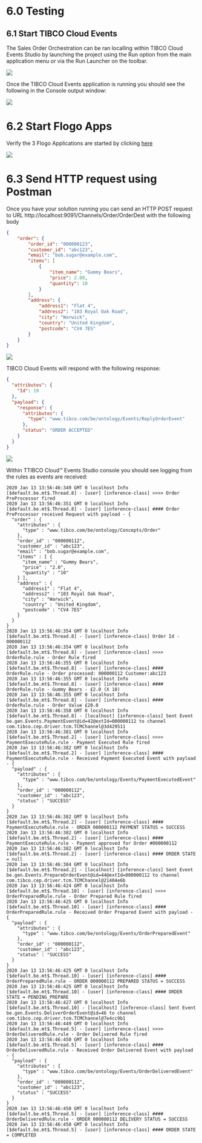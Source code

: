 # 6.0 Testing

## 6.1 Start TIBCO Cloud Events

The Sales Order Orchestration can be ran localling within TIBCO Cloud Events Studio by launching the project using the Run option from the main application menu or via the Run Launcher on the toolbar.

![](images/005/StartTCE.png)

Once the TIBCO Cloud Events application is running you should see the following in the Console output window:

![](images/005/TCEConsoleStarted.png)


# 6.2 Start Flogo Apps

Verify the 3 Flogo Applications are started by clicking [here](https://eu.integration.cloud.tibco.com/applications)

![](images/005/FlogoAppsRunning.png)


# 6.3 Send HTTP request using Postman

Once you have your solution running you can send an HTTP POST request to URL http://localhost:9091/Channels/Order/OrderDest with the following body

```json
{
    "order": {
        "order_id": "000000123",
        "customer_id": "abc123",
        "email": "bob.sugar@example.com",
        "items": [
            {
                "item_name": "Gummy Bears",
                "price": 2.00,
                "quantity": 10
            }
        ],
        "address": {
            "address1": "Flat 4",
            "address2": "103 Royal Oak Road",
            "city": "Warwick",
            "country": "United Kingdom",
            "postcode": "CV4 7ES"
        }
    }
}
```

![](images/005/Postman.png)

TIBCO Cloud Events will respond with the following response:

```json
{
  "attributes": {
    "Id": 19
  },
  "payload": {
    "response": {
      "attributes": {
        "type": "www.tibco.com/be/ontology/Events/ReplyOrderEvent"
      },
      "status": "ORDER ACCEPTED"
    }
  }
}
```

![](images/005/PostmanResult.png)

Within TTIBCO Cloud™ Events Studio console you should see logging from the rules as events are received:

```code
2020 Jan 13 13:56:46:349 GMT 0 localhost Info [$default.be.mt$.Thread.8] - [user] [inference-class] >>>> Order PreProcessor fired
2020 Jan 13 13:56:46:351 GMT 0 localhost Info [$default.be.mt$.Thread.8] - [user] [inference-class] #### Order PreProcessor received Request with payload - {
  "order" : {
    "attributes" : {
      "type" : "www.tibco.com/be/ontology/Concepts/Order"
    },
    "order_id" : "000000112",
    "customer_id" : "abc123",
    "email" : "bob.sugar@example.com",
    "items" : [ {
      "item_name" : "Gummy Bears",
      "price" : "2.0",
      "quantity" : "10"
    } ],
    "address" : {
      "address1" : "Flat 4",
      "address2" : "103 Royal Oak Road",
      "city" : "Warwick",
      "country" : "United Kingdom",
      "postcode" : "CV4 7ES"
    }
  }
}
2020 Jan 13 13:56:46:354 GMT 0 localhost Info [$default.be.mt$.Thread.8] - [user] [inference-class] Order Id - 000000112
2020 Jan 13 13:56:46:354 GMT 0 localhost Info [$default.be.mt$.Thread.8] - [user] [inference-class] >>>> OrderRule.rule - Order Rule fired
2020 Jan 13 13:56:46:355 GMT 0 localhost Info [$default.be.mt$.Thread.8] - [user] [inference-class] #### OrderRule.rule - Order processed: 000000112 Customer:abc123
2020 Jan 13 13:56:46:355 GMT 0 localhost Info [$default.be.mt$.Thread.8] - [user] [inference-class] #### OrderRule.rule - Gummy Bears - £2.0 (X 10)
2020 Jan 13 13:56:46:355 GMT 0 localhost Info [$default.be.mt$.Thread.8] - [user] [inference-class] #### OrderRule.rule - Order Value £20.0
2020 Jan 13 13:56:46:358 GMT 0 localhost Info [$default.be.mt$.Thread.8] - [localhost] [inference-class] Sent Event be.gen.Events.PaymentEvent@id=42@extId=000000112 to channel com.tibco.cep.driver.tcm.TCMChannel@3d429511
2020 Jan 13 13:56:46:381 GMT 0 localhost Info [$default.be.mt$.Thread.2] - [user] [inference-class] >>>> PaymentExecuteRule.rule - Payment Executed Rule fired
2020 Jan 13 13:56:46:382 GMT 0 localhost Info [$default.be.mt$.Thread.2] - [user] [inference-class] #### PaymentExecuteRule.rule - Received Payment Executed Event with payload - {
  "payload" : {
    "attributes" : {
      "type" : "www.tibco.com/be/ontology/Events/PaymentExecutedEvent"
    },
    "order_id" : "000000112",
    "customer_id" : "abc123",
    "status" : "SUCCESS"
  }
}
2020 Jan 13 13:56:46:382 GMT 0 localhost Info [$default.be.mt$.Thread.2] - [user] [inference-class] #### PaymentExecuteRule.rule - ORDER 000000112 PAYMENT STATUS = SUCCESS
2020 Jan 13 13:56:46:382 GMT 0 localhost Info [$default.be.mt$.Thread.2] - [user] [inference-class] #### PaymentExecuteRule.rule - Payment approved for Order #000000112
2020 Jan 13 13:56:46:382 GMT 0 localhost Info [$default.be.mt$.Thread.2] - [user] [inference-class] #### ORDER STATE = null
2020 Jan 13 13:56:46:384 GMT 0 localhost Info [$default.be.mt$.Thread.2] - [localhost] [inference-class] Sent Event be.gen.Events.PrepareOrderEvent@id=44@extId=000000112 to channel com.tibco.cep.driver.tcm.TCMChannel@21404e6b
2020 Jan 13 13:56:46:424 GMT 0 localhost Info [$default.be.mt$.Thread.10] - [user] [inference-class] >>>> OrderPreparedRule.rule - Order Prepared Rule fired
2020 Jan 13 13:56:46:425 GMT 0 localhost Info [$default.be.mt$.Thread.10] - [user] [inference-class] #### OrderPreparedRule.rule - Received Order Prepared Event with payload - {
  "payload" : {
    "attributes" : {
      "type" : "www.tibco.com/be/ontology/Events/OrderPreparedEvent"
    },
    "order_id" : "000000112",
    "customer_id" : "abc123",
    "status" : "SUCCESS"
  }
}
2020 Jan 13 13:56:46:425 GMT 0 localhost Info [$default.be.mt$.Thread.10] - [user] [inference-class] #### OrderPreparedRule.rule - ORDER 000000112 PREPARED STATUS = SUCCESS
2020 Jan 13 13:56:46:425 GMT 0 localhost Info [$default.be.mt$.Thread.10] - [user] [inference-class] #### ORDER STATE = PENDING_PREPARE
2020 Jan 13 13:56:46:427 GMT 0 localhost Info [$default.be.mt$.Thread.10] - [localhost] [inference-class] Sent Event be.gen.Events.DeliverOrderEvent@id=46 to channel com.tibco.cep.driver.tcm.TCMChannel@7e4cc9b1
2020 Jan 13 13:56:46:449 GMT 0 localhost Info [$default.be.mt$.Thread.5] - [user] [inference-class] >>>> OrderDeliveredRule.rule - Order Delivered Rule fired
2020 Jan 13 13:56:46:450 GMT 0 localhost Info [$default.be.mt$.Thread.5] - [user] [inference-class] #### OrderDeliveredRule.rule - Received Order Delivered Event with payload - {
  "payload" : {
    "attributes" : {
      "type" : "www.tibco.com/be/ontology/Events/OrderDeliveredEvent"
    },
    "order_id" : "000000112",
    "customer_id" : "abc123",
    "status" : "SUCCESS"
  }
}
2020 Jan 13 13:56:46:450 GMT 0 localhost Info [$default.be.mt$.Thread.5] - [user] [inference-class] #### OrderDeliveredRule.rule - ORDER 000000112 DELIVERY STATUS = SUCCESS
2020 Jan 13 13:56:46:450 GMT 0 localhost Info [$default.be.mt$.Thread.5] - [user] [inference-class] #### ORDER STATE = COMPLETED
```

